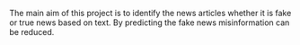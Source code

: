 The main aim of this project is to identify the news articles whether it is fake or true news based on text. By predicting the fake news misinformation can be reduced.
